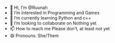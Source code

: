 - 👋 Hi, I’m @Ruunah
- 👀 I’m interested in                Programming and Games
- 🌱 I’m currently learning           Python and c++
- 💞️ I’m looking to collaborate on    Nothing yet
- 📫 How to reach me                  Please don't, at least not yet
- 😄 Pronouns:                        She/Them

